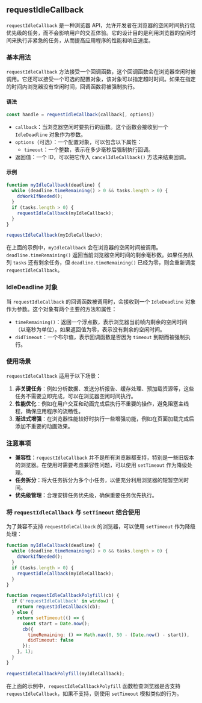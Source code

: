 ## requestIdleCallback

`requestIdleCallback` 是一种浏览器 API，允许开发者在浏览器的空闲时间执行低优先级的任务，而不会影响用户的交互体验。它的设计目的是利用浏览器的空闲时间来执行非紧急的任务，从而提高应用程序的性能和响应速度。

### 基本用法

`requestIdleCallback` 方法接受一个回调函数，这个回调函数会在浏览器空闲时被调用。它还可以接受一个可选的配置对象，该对象可以指定超时时间。如果在指定的时间内浏览器没有空闲时间，回调函数将被强制执行。

#### 语法

```javascript
const handle = requestIdleCallback(callback[, options])
```

- `callback`：当浏览器空闲时要执行的函数。这个函数会接收到一个 `IdleDeadline` 对象作为参数。
- `options`（可选）：一个配置对象，可以包含以下属性：
  - `timeout`：一个整数，表示在多少毫秒后强制执行回调。
- 返回值：一个 ID，可以把它传入 `cancelIdleCallback()` 方法来结束回调。

#### 示例

```javascript
function myIdleCallback(deadline) {
  while (deadline.timeRemaining() > 0 && tasks.length > 0) {
    doWorkIfNeeded();
  }
  if (tasks.length > 0) {
    requestIdleCallback(myIdleCallback);
  }
}

requestIdleCallback(myIdleCallback);
```

在上面的示例中，`myIdleCallback` 会在浏览器的空闲时间被调用。`deadline.timeRemaining()` 返回当前浏览器空闲时间的剩余毫秒数。如果任务队列 `tasks` 还有剩余任务，但 `deadline.timeRemaining()` 已经为零，则会重新调度 `requestIdleCallback`。

### IdleDeadline 对象

当 `requestIdleCallback` 的回调函数被调用时，会接收到一个 `IdleDeadline` 对象作为参数。这个对象有两个主要的方法和属性：

- `timeRemaining()`：返回一个浮点数，表示浏览器当前帧内剩余的空闲时间（以毫秒为单位）。如果返回值为零，表示没有剩余的空闲时间。
- `didTimeout`：一个布尔值，表示回调函数是否因为 `timeout` 到期而被强制执行。

### 使用场景

`requestIdleCallback` 适用于以下场景：

1. **非关键任务**：例如分析数据、发送分析报告、缓存处理、预加载资源等，这些任务不需要立即完成，可以在浏览器空闲时间执行。
2. **性能优化**：例如在用户交互和动画完成后执行不重要的操作，避免阻塞主线程，确保应用程序的流畅性。
3. **渐进式增强**：在浏览器性能较好时执行一些增强功能，例如在页面加载完成后添加不重要的动画效果。

### 注意事项

- **兼容性**：`requestIdleCallback` 并不是所有浏览器都支持，特别是一些旧版本的浏览器。在使用时需要考虑兼容性问题，可以使用 `setTimeout` 作为降级处理。
- **任务拆分**：将大任务拆分为多个小任务，以便充分利用浏览器的短暂空闲时间。
- **优先级管理**：合理安排任务优先级，确保重要任务优先执行。

### 将 `requestIdleCallback` 与 `setTimeout` 结合使用

为了兼容不支持 `requestIdleCallback` 的浏览器，可以使用 `setTimeout` 作为降级处理：

```javascript
function myIdleCallback(deadline) {
  while (deadline.timeRemaining() > 0 && tasks.length > 0) {
    doWorkIfNeeded();
  }
  if (tasks.length > 0) {
    requestIdleCallback(myIdleCallback);
  }
}

function requestIdleCallbackPolyfill(cb) {
  if ('requestIdleCallback' in window) {
    return requestIdleCallback(cb);
  } else {
    return setTimeout(() => {
      const start = Date.now();
      cb({
        timeRemaining: () => Math.max(0, 50 - (Date.now() - start)),
        didTimeout: false
      });
    }, 1);
  }
}

requestIdleCallbackPolyfill(myIdleCallback);
```

在上面的示例中，`requestIdleCallbackPolyfill` 函数检查浏览器是否支持 `requestIdleCallback`，如果不支持，则使用 `setTimeout` 模拟类似的行为。
